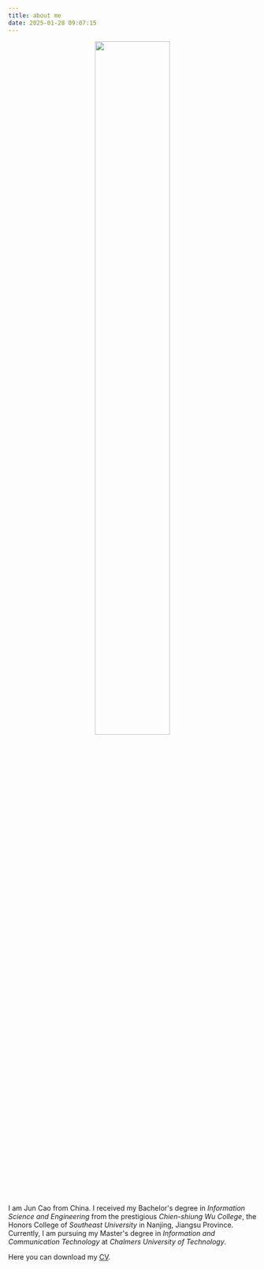 ```yaml
---
title: about me
date: 2025-01-28 09:07:15
---
```


<figure id="self" style="text-align: center">   
    <img src="/img/self.png" style="width: 60%;">   	
</figure>  

I am Jun Cao from China. I received my Bachelor's degree in *Information Science and Engineering* from the prestigious *Chien-shiung Wu College*, the Honors College of *Southeast University* in Nanjing, Jiangsu Province. Currently, I am pursuing my Master's degree in *Information and Communication Technology* at *Chalmers University of Technology*.

Here you can download my [CV](/CV.pdf).
